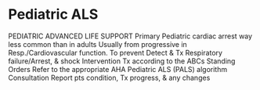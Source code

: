 # Pediatric ALS

PEDIATRIC ADVANCED LIFE SUPPORT
Primary Pediatric cardiac arrest way less common than in adults
 Usually from progressive  in Resp./Cardiovascular function.
To prevent  Detect & Tx Respiratory failure/Arrest, & shock
Intervention
Tx according to the ABCs Standing Orders
Refer to the appropriate AHA Pediatric ALS (PALS) algorithm
Consultation
Report pts condition, Tx progress, & any changes
